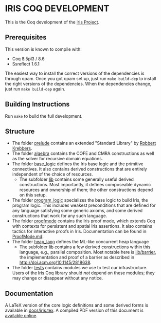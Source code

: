 # IRIS COQ DEVELOPMENT

This is the Coq development of the [Iris Project](http://iris-project.org).

## Prerequisites

This version is known to compile with:

 - Coq 8.5pl3 / 8.6
 - Ssreflect 1.6.1

The easiest way to install the correct versions of the dependencies is through
opam.  Once you got opam set up, just run `make build-dep` to install the right
versions of the dependencies.  When the dependencies change, just run `make
build-dep` again.

## Building Instructions

Run `make` to build the full development.

## Structure

* The folder [prelude](theories/prelude) contains an extended "Standard Library"
  by [Robbert Krebbers](http://robbertkrebbers.nl/thesis.html).
* The folder [algebra](theories/algebra) contains the COFE and CMRA
  constructions as well as the solver for recursive domain equations.
* The folder [base_logic](theories/base_logic) defines the Iris base logic and
  the primitive connectives.  It also contains derived constructions that are
  entirely independent of the choice of resources.
  * The subfolder [lib](theories/base_logic/lib) contains some generally useful
    derived constructions.  Most importantly, it defines composeable
    dynamic resources and ownership of them; the other constructions depend
    on this setup.
* The folder [program_logic](theories/program_logic) specializes the base logic
  to build Iris, the program logic.   This includes weakest preconditions that
  are defined for any language satisfying some generic axioms, and some derived
  constructions that work for any such language.
* The folder [proofmode](theories/proofmode) contains the Iris proof mode, which
  extends Coq with contexts for persistent and spatial Iris assertions. It also
  contains tactics for interactive proofs in Iris. Documentation can be found in
  [ProofMode.md](ProofMode.md).
* The folder [heap_lang](theories/heap_lang) defines the ML-like concurrent heap
  language
  * The subfolder [lib](theories/heap_lang/lib) contains a few derived
    constructions within this language, e.g., parallel composition.
    Most notable here is [lib/barrier](theories/heap_lang/lib/barrier), the
    implementation and proof of a barrier as described in
    <http://doi.acm.org/10.1145/2818638>.
* The folder [tests](theories/tests) contains modules we use to test our
  infrastructure. Users of the Iris Coq library should *not* depend on these
  modules; they may change or disappear without any notice.

## Documentation

A LaTeX version of the core logic definitions and some derived forms is
available in [docs/iris.tex](docs/iris.tex).  A compiled PDF version of this
document is [available online](http://plv.mpi-sws.org/iris/appendix-3.0.pdf).

